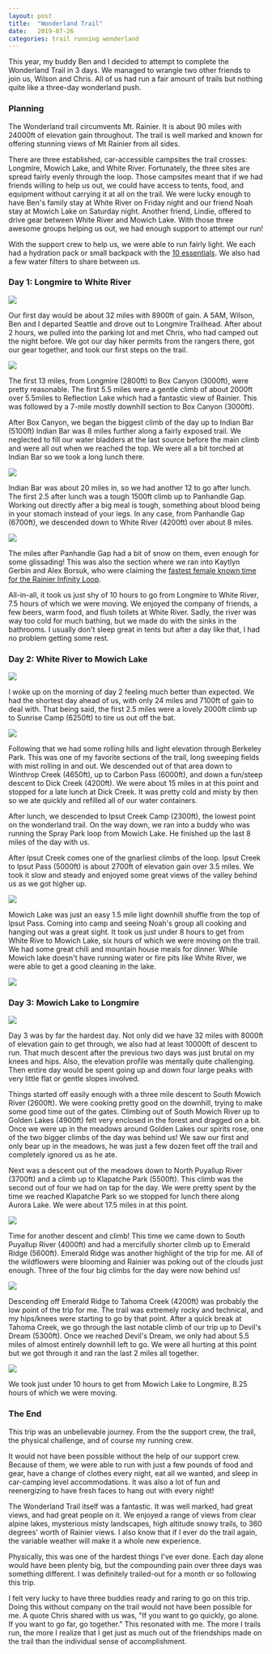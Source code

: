 ```yaml
---
layout: post
title:  "Wonderland Trail"
date:   2019-07-26
categories: trail running wonderland
---
```


This year, my buddy Ben and I decided to attempt to complete the Wonderland Trail in 3 days.
We managed to wrangle two other friends to join us, Wilson and Chris.
All of us had run a fair amount of trails but nothing quite like a three-day wonderland push.

### Planning
The Wonderland trail circumvents Mt. Rainier.
It is about 90 miles with 24000ft of elevation gain throughout.
The trail is well marked and known for offering stunning views of Mt Rainier from all sides.

There are three established, car-accessible campsites the trail crosses: Longmire, Mowich Lake, and White River.
Fortunately, the three sites are spread fairly evenly through the loop.
Those campsites meant that if we had friends willing to help us out, we could have access to tents, food, and equipment without carrying it at all on the trail.
We were lucky enough to have Ben's family stay at White River on Friday night and our friend Noah stay at Mowich Lake on Saturday night.
Another friend, Lindie, offered to drive gear between White River and Mowich Lake.
With those three awesome groups helping us out, we had enough support to attempt our run!

With the support crew to help us, we were able to run fairly light.
We each had a hydration pack or small backpack with the [10 essentials](https://en.wikipedia.org/wiki/Ten_Essentials).
We also had a few water filters to share between us.

### Day 1: Longmire to White River
![](/images/wonderland/wonderland-day1-profile.png)

Our first day would be about 32 miles with 8900ft of gain.
A 5AM, Wilson, Ben and I departed Seattle and drove out to Longmire Trailhead.
After about 2 hours, we pulled into the parking lot and met Chris, who had camped out the night before.
We got our day hiker permits from the rangers there, got our gear together, and took our first steps on the trail.

![](/images/wonderland/wonderland-day1-1.jpg)

The first 13 miles, from Longmire (2800ft) to Box Canyon (3000ft), were pretty reasonable.
The first 5.5 miles were a gentle climb of about 2000ft over 5.5miles to Reflection Lake which had a fantastic view of Rainier.
This was followed by a 7-mile mostly downhill section to Box Canyon (3000ft).

After Box Canyon, we began the biggest climb of the day up to Indian Bar (5100ft)
Indian Bar was 8 miles further along a fairly exposed trail.
We neglected to fill our water bladders at the last source before the main climb and were all out when we reached the top.
We were all a bit torched at Indian Bar so we took a long lunch there.

![](/images/wonderland/wonderland-day1-2.jpg)

Indian Bar was about 20 miles in, so we had another 12 to go after lunch.
The first 2.5 after lunch was a tough 1500ft climb up to Panhandle Gap.
Working out directly after a big meal is tough, something about blood being in your stomach instead of your legs.
In any case, from Panhandle Gap (6700ft), we descended down to White River (4200ft) over about 8 miles.

![](/images/wonderland/wonderland-day1-3.jpg)

The miles after Panhandle Gap had a bit of snow on them, even enough for some glissading!
This was also the section where we ran into Kaytlyn Gerbin and Alex Borsuk, who were claiming the [fastest female known time for the Rainier Infinity Loop](https://fastestknowntime.com/fkt/kaytlyn-gerbin-alex-borsuk-rainier-infinity-loop-wa-2019-07-30).

All-in-all, it took us just shy of 10 hours to go from Longmire to White River, 7.5 hours of which we were moving.
We enjoyed the company of friends, a few beers, warm food, and flush toilets at White River.
Sadly, the river was way too cold for much bathing, but we made do with the sinks in the bathrooms.
I usually don't sleep great in tents but after a day like that, I had no problem getting some rest.

### Day 2: White River to Mowich Lake
![](/images/wonderland/wonderland-day2-profile.png)

I woke up on the morning of day 2 feeling much better than expected.
We had the shortest day ahead of us, with only 24 miles and 7100ft of gain to deal with.
That being said, the first 2.5 miles were a lovely 2000ft climb up to Sunrise Camp (6250ft) to tire us out off the bat.

![](/images/wonderland/wonderland-day2-2.jpg)

Following that we had some rolling hills and light elevation through Berkeley Park.
This was one of my favorite sections of the trail, long sweeping fields with mist rolling in and out.
We descended out of that area down to Winthrop Creek (4650ft), up to Carbon Pass (6000ft), and down a fun/steep descent to Dick Creek (4200ft).
We were about 15 miles in at this point and stopped for a late lunch at Dick Creek.
It was pretty cold and misty by then so we ate quickly and refilled all of our water containers.

After lunch, we descended to Ipsut Creek Camp (2300ft), the lowest point on the wonderland trail.
On the way down, we ran into a buddy who was running the Spray Park loop from Mowich Lake.
He finished up the last 8 miles of the day with us.

After Ipsut Creek comes one of the gnarliest climbs of the loop.
Ipsut Creek to Ipsut Pass (5000ft) is about 2700ft of elevation gain over 3.5 miles.
We took it slow and steady and enjoyed some great views of the valley behind us as we got higher up.

![](/images/wonderland/wonderland-day2-3.jpg)

Mowich Lake was just an easy 1.5 mile light downhill shuffle from the top of Ipsut Pass.
Coming into camp and seeing Noah's group all cooking and hanging out was a great sight.
It took us just under 8 hours to get from White Rive to Mowich Lake, six hours of which we were moving on the trail.
We had some great chili and mountain house meals for dinner.
While Mowich lake doesn't have running water or fire pits like White River, we were able to get a good cleaning in the lake.

![](/images/wonderland/wonderland-day2-4.jpg)

### Day 3: Mowich Lake to Longmire
![](/images/wonderland/wonderland-day3-profile.png)

Day 3 was by far the hardest day.
Not only did we have 32 miles with 8000ft of elevation gain to get through, we also had at least 10000ft of descent to run.
That much descent after the previous two days was just brutal on my knees and hips.
Also, the elevation profile was mentally quite challenging.
Then entire day would be spent going up and down four large peaks with very little flat or gentle slopes involved.

Things started off easily enough with a three mile descent to South Mowich River (2600ft).
We were cooking pretty good on the downhill, trying to make some good time out of the gates.
Climbing out of South Mowich River up to Golden Lakes (4900ft) felt very enclosed in the forest and dragged on a bit.
Once we were up in the meadows around Golden Lakes our spirits rose, one of the two bigger climbs of the day was behind us!
We saw our first and only bear up in the meadows, he was just a few dozen feet off the trail and completely ignored us as he ate.

Next was a descent out of the meadows down to North Puyallup River (3700ft) and a climb up to Klapatche Park (5500ft).
This climb was the second out of four we had on tap for the day.
We were pretty spent by the time we reached Klapatche Park so we stopped for lunch there along Aurora Lake.
We were about 17.5 miles in at this point.

![](/images/wonderland/wonderland-day3-1.jpg)

Time for another descent and climb!
This time we came down to South Puyallup River (4000ft) and had a mercifully shorter climb up to Emerald Ridge (5600ft).
Emerald Ridge was another highlight of the trip for me.
All of the wildflowers were blooming and Rainier was poking out of the clouds just enough.
Three of the four big climbs for the day were now behind us!

![](/images/wonderland/wonderland-day3-2.jpg)

Descending off Emerald Ridge to Tahoma Creek (4200ft) was probably the low point of the trip for me.
The trail was extremely rocky and technical, and my hips/knees were starting to go by that point.
After a quick break at Tahoma Creek, we go through the last notable climb of our trip up to Devil's Dream (5300ft).
Once we reached Devil's Dream, we only had about 5.5 miles of almost entirely downhill left to go.
We were all hurting at this point but we got through it and ran the last 2 miles all together.

![](/images/wonderland/wonderland-day3-3.jpg)

We took just under 10 hours to get from Mowich Lake to Longmire, 8.25 hours of which we were moving.

### The End
This trip was an unbelievable journey.
From the the support crew, the trail, the physical challenge, and of course my running crew.

It would not have been possible without the help of our support crew.
Because of them, we were able to run with just a few pounds of food and gear, have a change of clothes every night, eat all we wanted, and sleep in car-camping level accommodations.
It was also a lot of fun and reenergizing to have fresh faces to hang out with every night!

The Wonderland Trail itself was a fantastic.
It was well marked, had great views, and had great people on it.
We enjoyed a range of views from clear alpine lakes, mysterious misty landscapes, high altitude snowy trails, to 360 degrees' worth of Rainier views.
I also know that if I ever do the trail again, the variable weather will make it a whole new experience.

Physically, this was one of the hardest things I've ever done.
Each day alone would have been plenty big, but the compounding pain over three days was something different.
I was definitely trailed-out for a month or so following this trip.

I felt very lucky to have three buddies ready and raring to go on this trip.
Doing this without company on the trail would not have been possible for me.
A quote Chris shared with us was, "If you want to go quickly, go alone. If you want to go far, go together."
This resonated with me.
The more I trails run, the more I realize that I get just as much out of the friendships made on the trail than the individual sense of accomplishment.

